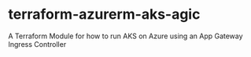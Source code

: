 # terraform-azurerm-aks-agic
A Terraform Module for how to run AKS on Azure using an App Gateway Ingress Controller
